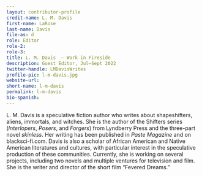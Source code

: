 ```yaml
---
layout: contributor-profile
credit-name: L. M. Davis
first-name: LaRose
last-name: Davis
file-as: d
role: Editor
role-2:
role-3:
title: L. M. Davis  — Work in Fireside
description: Guest Editor, Jul–Sept 2022
twitter-handle: LMDavisWrites
profile-pic: l-m-davis.jpg
website-url:
short-name: l-m-davis
permalink: l-m-davis
bio-spanish:
---
```

L. M. Davis is a speculative fiction author who writes about shapeshifters, aliens, immortals, and witches. She is the author of the Shifters series (_Interlopers_, _Posers_, and _Forgers_) from Lyndberry Press and the three-part novel _skinless_. Her writing has been published in _Paste Magazine_ and on blacksci-fi.com. Davis is also a scholar of African American and Native American literatures and cultures, with particular interest in the speculative production of these communities. Currently, she is working on several projects, including two novels and multiple ventures for television and film. She is the writer and director of the short film “Fevered Dreams.”
